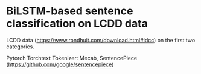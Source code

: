 # BiLSTM-based sentence classification on LCDD data
LCDD data (https://www.rondhuit.com/download.html#ldcc) on the first two categories.

Pytorch
Torchtext
Tokenizer: Mecab, SentencePiece (https://github.com/google/sentencepiece)
